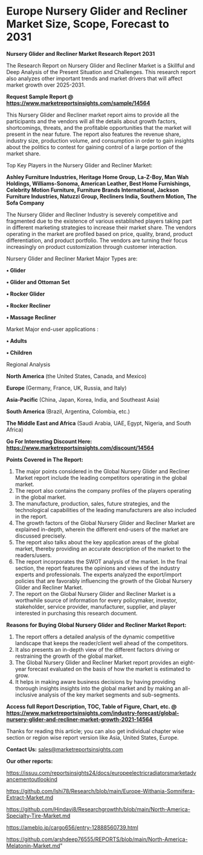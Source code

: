  # Europe Nursery Glider and Recliner Market Size, Scope, Forecast to 2031

<strong>Nursery Glider and Recliner Market Research Report 2031</strong>

The Research Report on Nursery Glider and Recliner Market is a Skillful and Deep Analysis of the Present Situation and Challenges. This research report also analyzes other important trends and market drivers that will affect market growth over 2025-2031.

<strong>Request Sample Report @ <a href=https://www.marketreportsinsights.com/sample/14564>https://www.marketreportsinsights.com/sample/14564</a></strong>

This Nursery Glider and Recliner market report aims to provide all the participants and the vendors will all the details about growth factors, shortcomings, threats, and the profitable opportunities that the market will present in the near future. The report also features the revenue share, industry size, production volume, and consumption in order to gain insights about the politics to contest for gaining control of a large portion of the market share.

Top Key Players in the Nursery Glider and Recliner Market:

<strong>Ashley Furniture Industries, Heritage Home Group, La-Z-Boy, Man Wah Holdings, Williams-Sonoma, American Leather, Best Home Furnishings, Celebrity Motion Furniture, Furniture Brands International, Jackson Furniture Industries, Natuzzi Group, Recliners India, Southern Motion, The Sofa Company</strong>

The Nursery Glider and Recliner Industry is severely competitive and fragmented due to the existence of various established players taking part in different marketing strategies to increase their market share. The vendors operating in the market are profiled based on price, quality, brand, product differentiation, and product portfolio. The vendors are turning their focus increasingly on product customization through customer interaction.

Nursery Glider and Recliner Market Major Types are:

<strong>• Glider

• Glider and Ottoman Set

• Rocker Glider

• Rocker Recliner

• Massage Recliner</strong>

Market Major end-user applications :

<strong>• Adults

• Children</strong>

Regional Analysis

</u><strong><b>North America</b></strong> (the United States, Canada, and Mexico)

<strong><b>Europe </b></strong>(Germany, France, UK, Russia, and Italy)

<strong><b>Asia-Pacific</b></strong> (China, Japan, Korea, India, and Southeast Asia)

<strong><b>South America</b></strong> (Brazil, Argentina, Colombia, etc.)

<strong><b>The Middle East and Africa</b></strong> (Saudi Arabia, UAE, Egypt, Nigeria, and South Africa)

<strong>Go For Interesting Discount Here: <a href=https://www.marketreportsinsights.com/discount/14564>https://www.marketreportsinsights.com/discount/14564</a></strong>

<strong>Points Covered in The Report:</strong>
<ol>
  <li>The major points considered in the Global Nursery Glider and Recliner Market report include the leading competitors operating in the global market.</li>
  <li>The report also contains the company profiles of the players operating in the global market.</li>
  <li>The manufacture, production, sales, future strategies, and the technological capabilities of the leading manufacturers are also included in the report.</li>
  <li>The growth factors of the Global Nursery Glider and Recliner Market are explained in-depth, wherein the different end-users of the market are discussed precisely.</li>
  <li>The report also talks about the key application areas of the global market, thereby providing an accurate description of the market to the readers/users.</li>
  <li>The report incorporates the SWOT analysis of the market. In the final section, the report features the opinions and views of the industry experts and professionals. The experts analyzed the export/import policies that are favorably influencing the growth of the Global Nursery Glider and Recliner Market.</li>
  <li>The report on the Global Nursery Glider and Recliner Market is a worthwhile source of information for every policymaker, investor, stakeholder, service provider, manufacturer, supplier, and player interested in purchasing this research document.</li>
</ol>
<strong>Reasons for Buying Global Nursery Glider and Recliner Market Report:</strong>

<ol>
  <li>The report offers a detailed analysis of the dynamic competitive landscape that keeps the reader/client well ahead of the competitors.</li>
  <li>It also presents an in-depth view of the different factors driving or restraining the growth of the global market.</li>
  <li>The Global Nursery Glider and Recliner Market report provides an eight-year forecast evaluated on the basis of how the market is estimated to grow.</li>
  <li>It helps in making aware business decisions by having providing thorough insights insights into the global market and by making an all-inclusive analysis of the key market segments and sub-segments.</li>
</ol>
<strong>Access full Report Description, TOC, Table of Figure, Chart, etc. @ <a href=https://www.marketreportsinsights.com/industry-forecast/global-nursery-glider-and-recliner-market-growth-2021-14564>https://www.marketreportsinsights.com/industry-forecast/global-nursery-glider-and-recliner-market-growth-2021-14564</a></strong>


Thanks for reading this article; you can also get individual chapter wise section or region wise report version like Asia, United States, Europe.

<strong>Contact Us:</strong>
sales@marketreportsinsights.com

<strong>Our other reports:</strong>

<a href=https://issuu.com/reportsinsights24/docs/europeelectricradiatorsmarketadvancementoutlookind>https://issuu.com/reportsinsights24/docs/europeelectricradiatorsmarketadvancementoutlookind</a>

<a href=https://github.com/Ishi78/Research/blob/main/Europe-Withania-Somnifera-Extract-Market.md>https://github.com/Ishi78/Research/blob/main/Europe-Withania-Somnifera-Extract-Market.md</a>

<a href=https://github.com/Hindavi8/Researchgrowthh/blob/main/North-America-Specialty-Tire-Market.md>https://github.com/Hindavi8/Researchgrowthh/blob/main/North-America-Specialty-Tire-Market.md</a>

<a href=https://ameblo.jp/cargo656/entry-12888560739.html>https://ameblo.jp/cargo656/entry-12888560739.html</a>

<a href=https://github.com/arshdeep76555/REPORTS/blob/main/North-America-Melatonin-Market.md>https://github.com/arshdeep76555/REPORTS/blob/main/North-America-Melatonin-Market.md</a>"
